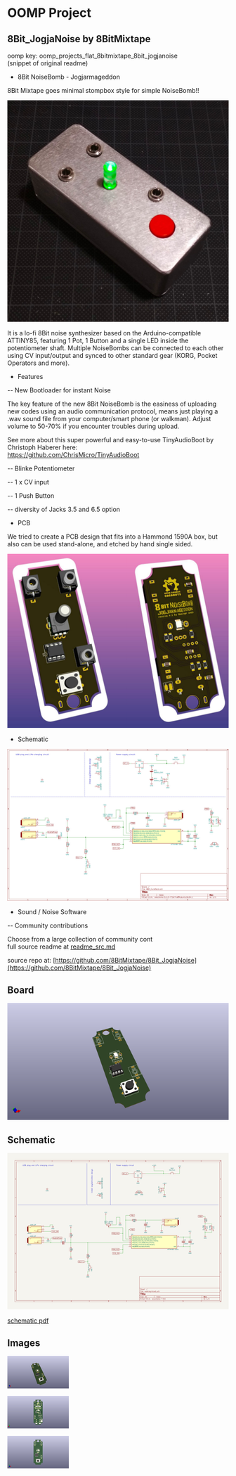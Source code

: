 # OOMP Project  
## 8Bit_JogjaNoise  by 8BitMixtape  
  
oomp key: oomp_projects_flat_8bitmixtape_8bit_jogjanoise  
(snippet of original readme)  
  
- 8Bit NoiseBomb - Jogjarmageddon  
  
8Bit Mixtape goes minimal stompbox style for simple NoiseBomb!!  
  
  
![](https://github.com/8BitMixtape/8Bit_JogjaNoise/raw/master/photos/JogjaNoise_Prototype.jpg)  
  
It is a lo-fi 8Bit noise synthesizer based on the Arduino-compatible ATTINY85, featuring 1 Pot, 1 Button and a single LED inside the potentiometer shaft. Multiple NoiseBombs can be connected to each other using CV input/output and synced to other standard gear (KORG, Pocket Operators and more).  
  
- Features  
  
-- New Bootloader for instant Noise  
  
The key feature of the new 8Bit NoiseBomb is the easiness of uploading new codes using an audio communication protocol, means just playing a .wav sound file from your computer/smart phone (or walkman). Adjust volume to 50-70% if you encounter troubles during upload.  
  
See more about this super powerful and easy-to-use TinyAudioBoot by Christoph Haberer here:  
https://github.com/ChrisMicro/TinyAudioBoot  
  
-- Blinke Potentiometer  
  
-- 1 x CV input  
  
-- 1 Push Button  
  
-- diversity of Jacks 3.5 and 6.5 option  
  
- PCB  
  
We tried to create a PCB design that fits into a Hammond 1590A box, but also can be used stand-alone, and etched by hand single sided.  
  
![](https://github.com/8BitMixtape/8Bit_JogjaNoise/raw/master/photos/JogjaNoise_v01_bith.png)  
  
- Schematic  
  
![](https://github.com/8BitMixtape/8Bit_JogjaNoise/raw/master/8Bit_JogjaNoise_Shematic_v01.jpg)  
  
- Sound / Noise Software  
  
-- Community contributions  
  
Choose from a large collection of community cont  
  full source readme at [readme_src.md](readme_src.md)  
  
source repo at: [https://github.com/8BitMixtape/8Bit_JogjaNoise](https://github.com/8BitMixtape/8Bit_JogjaNoise)  
## Board  
  
[![working_3d.png](working_3d_600.png)](working_3d.png)  
## Schematic  
  
[![working_schematic.png](working_schematic_600.png)](working_schematic.png)  
  
[schematic pdf](working_schematic.pdf)  
## Images  
  
[![working_3d.png](working_3d_140.png)](working_3d.png)  
  
[![working_3d_back.png](working_3d_back_140.png)](working_3d_back.png)  
  
[![working_3d_front.png](working_3d_front_140.png)](working_3d_front.png)  
